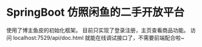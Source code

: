 # SpringBoot 仿照闲鱼的二手开放平台
使用了博主鱼皮的初始化框架。
目前只实现了登录注册，主页查看商品功能。
访问 localhost:7529/api/doc.html 就能在线调试接口了，不需要前端配合啦~
